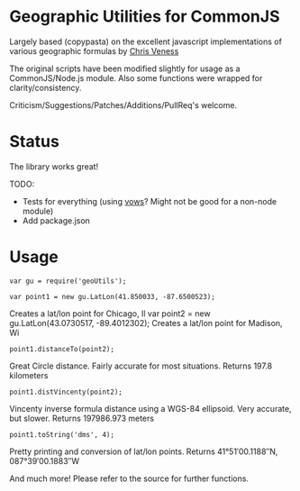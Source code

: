 # Geographic Utilities for CommonJS
Largely based (copypasta) on the excellent javascript implementations of various geographic formulas by [Chris Veness](http://www.movable-type.co.uk/scripts/)

The original scripts have been modified slightly for usage as a CommonJS/Node.js module.  Also some functions were wrapped for clarity/consistency.

Criticism/Suggestions/Patches/Additions/PullReq's welcome.

# Status
The library works great!

TODO:

* Tests for everything (using [vows](http://vowsjs.org/)?  Might not be good for a non-node module)
* Add package.json

# Usage
	var gu = require('geoUtils');
	
    var point1 = new gu.LatLon(41.850033, -87.6500523);
Creates a lat/lon point for Chicago, Il
	var point2 = new gu.LatLon(43.0730517, -89.4012302);
Creates a lat/lon point for Madison, Wi
	
	point1.distanceTo(point2);
Great Circle distance.  Fairly accurate for most situations.
Returns 197.8 kilometers
	
	point1.distVincenty(point2);
Vincenty inverse formula distance using a WGS-84 ellipsoid.  Very accurate, but slower.
Returns 197986.973 meters

	point1.toString('dms', 4);
Pretty printing and conversion of lat/lon points.
Returns 41°51′00.1188″N, 087°39′00.1883″W

And much more!  Please refer to the source for further functions.
